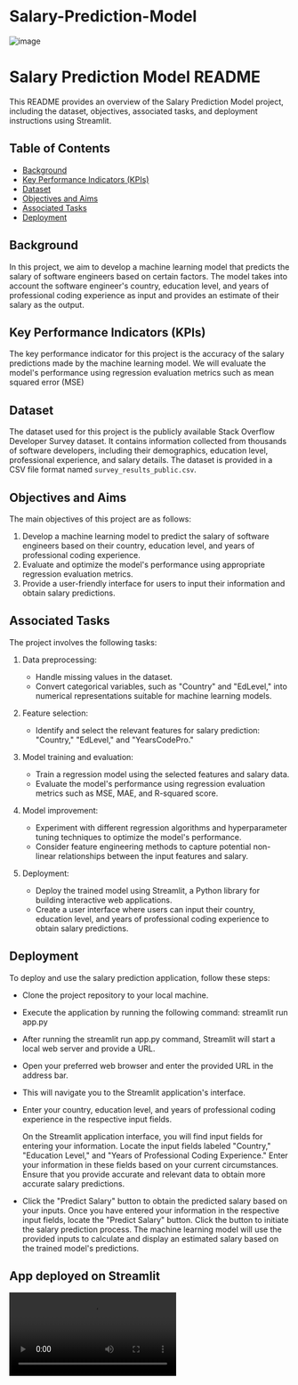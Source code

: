 # Salary-Prediction-Model
![image](https://pianalytix.com/wp-content/uploads/2020/12/Salary-Prediction-Model-using-ML.jpg)

# Salary Prediction Model README

This README provides an overview of the Salary Prediction Model project, including the dataset, objectives, associated tasks, and deployment instructions using Streamlit.

## Table of Contents

- [Background](#background)
- [Key Performance Indicators (KPIs)](#key-performance-indicators-kpis)
- [Dataset](#dataset)
- [Objectives and Aims](#objectives-and-aims)
- [Associated Tasks](#associated-tasks)
- [Deployment](#deployment)

## Background

In this project, we aim to develop a machine learning model that predicts the salary of software engineers based on certain factors. The model takes into account the software engineer's country, education level, and years of professional coding experience as input and provides an estimate of their salary as the output.

## Key Performance Indicators (KPIs)

The key performance indicator for this project is the accuracy of the salary predictions made by the machine learning model. We will evaluate the model's performance using regression evaluation metrics such as mean squared error (MSE)

## Dataset

The dataset used for this project is the publicly available Stack Overflow Developer Survey dataset. It contains information collected from thousands of software developers, including their demographics, education level, professional experience, and salary details. The dataset is provided in a CSV file format named `survey_results_public.csv`.

## Objectives and Aims

The main objectives of this project are as follows:

1. Develop a machine learning model to predict the salary of software engineers based on their country, education level, and years of professional coding experience.
2. Evaluate and optimize the model's performance using appropriate regression evaluation metrics.
3. Provide a user-friendly interface for users to input their information and obtain salary predictions.

## Associated Tasks

The project involves the following tasks:

1. Data preprocessing:
   - Handle missing values in the dataset.
   - Convert categorical variables, such as "Country" and "EdLevel," into numerical representations suitable for machine learning models.

2. Feature selection:
   - Identify and select the relevant features for salary prediction: "Country," "EdLevel," and "YearsCodePro."

3. Model training and evaluation:
   - Train a regression model using the selected features and salary data.
   - Evaluate the model's performance using regression evaluation metrics such as MSE, MAE, and R-squared score.

4. Model improvement:
   - Experiment with different regression algorithms and hyperparameter tuning techniques to optimize the model's performance.
   - Consider feature engineering methods to capture potential non-linear relationships between the input features and salary.

5. Deployment:
   - Deploy the trained model using Streamlit, a Python library for building interactive web applications.
   - Create a user interface where users can input their country, education level, and years of professional coding experience to obtain salary predictions.

## Deployment

To deploy and use the salary prediction application, follow these steps:

- Clone the project repository to your local machine.

 - Execute the application by running the following command:
            streamlit run app.py

  - After running the streamlit run app.py command, Streamlit will start a local web server and provide a URL.
        
   - Open your preferred web browser and enter the provided URL in the address bar.
   - This will navigate you to the Streamlit application's interface.

   - Enter your country, education level, and years of professional coding experience in the respective input fields.
   
        On the Streamlit application interface, you will find input fields for entering your information.
        Locate the input fields labeled "Country," "Education Level," and "Years of Professional Coding Experience."
        Enter your information in these fields based on your current circumstances.
        Ensure that you provide accurate and relevant data to obtain more accurate salary predictions.

  - Click the "Predict Salary" button to obtain the predicted salary based on your inputs.
        Once you have entered your information in the respective input fields, locate the "Predict Salary" button.
        Click the button to initiate the salary prediction process.
        The machine learning model will use the provided inputs to calculate and display an estimated salary based on the trained model's          predictions.
        
  ## App deployed on Streamlit

![Streamlit GIF](assests/app%20%C2%B7%20Streamlit%20%E2%80%94%20Mozilla%20Firefox%202023-05-11%2022-14-36.mp4)


